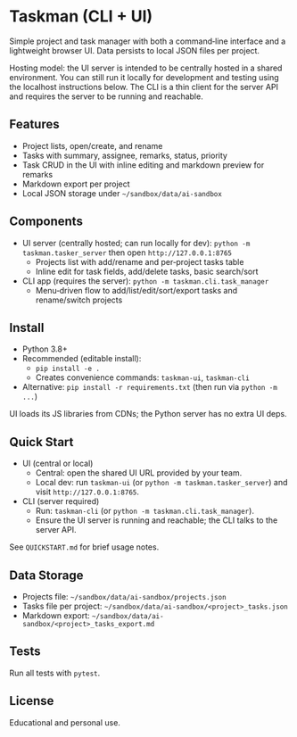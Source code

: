 # Taskman (CLI + UI)

Simple project and task manager with both a command‑line interface and a lightweight browser UI. Data persists to local JSON files per project.

Hosting model: the UI server is intended to be centrally hosted in a shared environment. You can still run it locally for development and testing using the localhost instructions below. The CLI is a thin client for the server API and requires the server to be running and reachable.

## Features

- Project lists, open/create, and rename
- Tasks with summary, assignee, remarks, status, priority
- Task CRUD in the UI with inline editing and markdown preview for remarks
- Markdown export per project
- Local JSON storage under `~/sandbox/data/ai-sandbox`

## Components

- UI server (centrally hosted; can run locally for dev): `python -m taskman.tasker_server` then open `http://127.0.0.1:8765`
  - Projects list with add/rename and per‑project tasks table
  - Inline edit for task fields, add/delete tasks, basic search/sort
- CLI app (requires the server): `python -m taskman.cli.task_manager`
  - Menu‑driven flow to add/list/edit/sort/export tasks and rename/switch projects

## Install

- Python 3.8+
- Recommended (editable install):
  - `pip install -e .`
  - Creates convenience commands: `taskman-ui`, `taskman-cli`
- Alternative: `pip install -r requirements.txt` (then run via `python -m ...`)

UI loads its JS libraries from CDNs; the Python server has no extra UI deps.

## Quick Start

- UI (central or local)
  - Central: open the shared UI URL provided by your team.
  - Local dev: run `taskman-ui` (or `python -m taskman.tasker_server`) and visit `http://127.0.0.1:8765`.
- CLI (server required)
  - Run: `taskman-cli` (or `python -m taskman.cli.task_manager`).
  - Ensure the UI server is running and reachable; the CLI talks to the server API.

See `QUICKSTART.md` for brief usage notes.

## Data Storage

- Projects file: `~/sandbox/data/ai-sandbox/projects.json`
- Tasks file per project: `~/sandbox/data/ai-sandbox/<project>_tasks.json`
- Markdown export: `~/sandbox/data/ai-sandbox/<project>_tasks_export.md`

## Tests

Run all tests with `pytest`.

## License

Educational and personal use.
